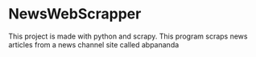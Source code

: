 # NewsWebScrapper
This project is made with python and scrapy. This program scraps news articles from a news channel site called abpananda
